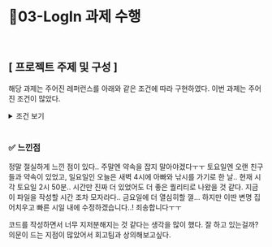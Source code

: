 # 🚩03-LogIn 과제 수행

<br/>

## [ 프로젝트 주제 및 구성 ]

해당 과제는 주어진 레퍼런스를 아래와 같은 조건에 따라 구현하였다.
이번 과제는 주어진 조건이 많았다.

<details>
<summary>조건 보기</summary>
<div markdown="1">

마크업

- 로고 이미지는 svg 요소로 마크업 할 것
- 웹접근성을 고려하여 로그인 폼 서식을 마크업 할 것
  (레이블 제공의 경우 WAI-ARIA가 아닌 HTML 네이티브 방식으로 구현)
- 아이디와 비밀번호는 필수 입력 서식임을 알 수 있도록 구현할 것
- IP 보안 텍스트 클릭 시 미리 제공 된 `pages/ip_secruity.html` 파일이 새창에 열리도록 구현할 것
- 로그인 상태 유지와 IP 보안 ON/OFF UI는 마우스 이외에 `키보드로도 조작 가능`하도록 구현할 것

스타일링

- 미디어 쿼리를 사용하여 반응형으로 구현할 것(768px 미만 모바일 / 768px 이상 데스크탑)
- 모바일 퍼스트로 스타일링 할 것
  (공통 스타일과 모바일 스타일을 먼저 구현한 후 데스크탑 스타일을 재정의)
- 글자 크기 및 여백(margin 및 padding)은 모두 rem 단위로 설정할 것
- 기본 글자 크기는 `16px,` 기본 글자 색상은 `#121212`로 사용할 것
  (Custom Properties 활용 추천)
- 로고
  가로 230px, 가운데 배치
- 포커스 스타일을 기본 색상이 아닌 커스텀 스타일로 변경할 것(색상 `#24388d`)
- 모바일 로그인 폼 로그인 폼의 가로 크기는 `100%`(좌/우 여백 각 20px 포함)로 설정할 것
- 모바일 환경에서 IP 보안 ON/OFF 스위치 UI는 사용자에게 제공되지 않도록 구현할 것
- 데스크탑 로그인 폼의 가로 크기는 500px(좌/우 여백 각 20px 포함)로 설정할 것
- 입력 서식 글자크기 및 세로 크기, 테두리 선 색상, 배경 색상은 다음과 같이 지정할 것
  `기본 상태` : 14px, 45px, #dadada, #fff
  `포커스 상태` : #03cf5d, #e9f0fd
- `로그인 버튼`의 글자 크기, 세로 크기, 글자 색상, 배경색상, 위쪽 여백은 다음과 같이 지정할 것
  16px, 45px, #fff, #03cf5d, 20px

- 로그인 상태 유지 및 IP 보안 ON/OFF `스위치 UI` 영역의 위쪽 여백은 10px로 지정할 것
- 로그인 상태유지 체크박스 배경 이미지 및 크기와 여백은 다음과 같이 지정할 것
  `선택안함` : unchecked.svg (제공한 svg 코드를 활용하여 이미지로 저장하여 사용)
  `선택함` : checked.svg (제공한 svg 코드를 활용하여 이미지로 저장하여 사용)
  가로 _ 세로 : 24px _ 24px
  배경 이미지 오른쪽 여백 : 5px
- `IP 보안` 스위치의 글자 크기는 16px, 글자 색상은 #121212로 지정할 것

</div>
</details>

<br/>

### ✅ 느낀점

정말 절실하게 느낀 점이 있다.. 주말엔 약속을 잡지 말아야겠다ㅜㅜ 
토요일엔 오랜 친구들과 약속이 있었고, 일요일인 오늘은 새벽 4시에 아빠와 낚시를 가기로 한 날.. 현재 시각 토요일 2시 50분..
시간만 진짜 더 있었어도 더 좋은 퀄리티로 나왔을 것 같다. 지금 이 파일을 작성할 시간 조차 모자라다.. 금요일에 더 열심히할 껄...
하지만 이딴 변명 집어치우고 빠른 시일 내에 수정하겠습니다..! 죄송합니다ㅜㅜ

코드를 작성하면서 너무 지저분해지는 것 같다는 생각을 많이 했다. 잘 하고 있는걸까? 의문이 드는 지점이 많았어서 회고팀과 상의해보고싶다.
